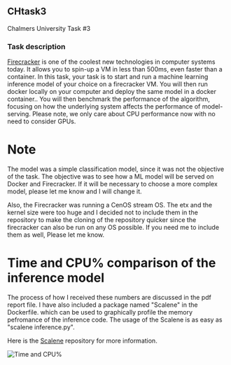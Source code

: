 ## CHtask3
Chalmers University Task #3

### Task description
[Firecracker](https://github.com/firecracker-microvm/firecracker) is one of the coolest new technologies in computer systems today. It allows you to spin-up a VM in less than 500ms,  even faster than a container. In this task, your task is to start and run a machine learning inference model of your choice on a firecracker VM. You will then run docker locally on your computer and deploy the same model in a docker container.. You will then benchmark the performance of the algorithm, focusing on how the underlying system affects the performance of model-serving. Please note, we only care about CPU performance now with no need to consider GPUs.

# Note

The model was a simple classification model, since it was not the objective of the task. The objective was to see how a ML model will be served on Docker and Firecracker.
If it will be necessary to choose a more complex model, please let me know and I will change it.

Also, the Firecracker was running a CenOS stream OS. The etx and the kernel size were too huge and I decided not to include them in the repository to make the cloning of the repository quicker since the firecracker can also be run on any OS possible. If you need me to include them as well, Please let me know.

# Time and CPU% comparison of the inference model

The process of how I received these numbers are discussed in the pdf report file. I have also included a package named "Scalene" in the Dockerfile. which can be used to graphically profile the memory pefromance of the inference code. The usage of the Scalene is as easy as "scalene inference.py".

Here is the [Scalene](https://github.com/plasma-umass/scalene) repository for more information.

![Time and CPU%](https://user-images.githubusercontent.com/56083377/208298707-06474a19-4b47-4cb1-9d9b-15dd99927823.jpg)
